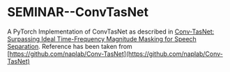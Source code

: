 # SEMINAR--ConvTasNet
A PyTorch Implementation of ConvTasNet as described in [Conv-TasNet: Surpassing Ideal Time-Frequency Magnitude Masking for Speech Separation](https://arxiv.org/abs/1809.07454).
Reference has been taken from [https://github.com/naplab/Conv-TasNet](https://github.com/naplab/Conv-TasNet)

